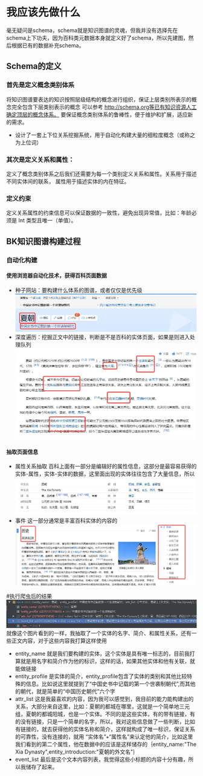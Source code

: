 
# 我应该先做什么
毫无疑问是schema，schema就是知识图谱的灵魂，但我并没有选择先在schema上下功夫，因为百科类元数据本身就定义好了schema，所以先建图，然后根据已有的数据补充schema。

## Schema的定义
### 首先是定义概念类别体系
将知识图谱要表达的知识按照层级结构的概念进行组织，保证上层类别所表示的概念完全包含下层类别表示的概念
可以参考 http://schema.org等已有知识资源人工确定顶层的概念体系。
要保证概念类别体系的鲁棒性，便于维护和扩展，适应新的需求。
- 设计了一套上下位关系挖掘系统，用于自动化构建大量的细粒度概念（或称之为上位词）
### 其次是定义关系和属性：
定义了概念类别体系之后我们还需要为每一个类别定义关系和属性。关系用于描述不同实体间的联系，
属性用于描述实体的内在特征。
### 定义约束
定义关系属性的约束信息可以保证数据的一致性，避免出现异常值，比如：年龄必须是 Int 类型且唯一（单值）。

## BK知识图谱构建过程
### 自动化构建
#### 使用浏览器自动化技术，获得百科页面数据
 - 种子网站：要构建什么体系的图谱，或者仅仅是优先级
![种子网站](img/1.jpeg)
 - 深度遍历：挖掘正文中的链接，判断是不是百科的实体页面，如果是则进入处理队列
![深度遍历](img/2.jpeg)
#### 抽取页面信息
 - 属性关系抽取
 百科上面有一部分是编辑好的属性信息，这部分是最容易获得的实体-属性，实体-实体的数据，这里面出现的实体往往包含了大量信息，所以
![深度遍历](img/3.jpg)
 - 事件
 这一部分通常是丰富百科实体的内容的
![深度遍历](img/4.jpg)

#执行爬虫后的结果 
![深度遍历](img/5.jpg)
就像这个图片看到的一样，我抽取了一个实体的名字、简介、和属性关系，还有一些正文内容，对于这些内容我打算这样使用
- entity_name 就是我们要构建的实体，这个实体是具有唯一标志的，目前我打算就是用名字和简介作为他的标识，这样的话，如果其他实体和他有关联，就能做链接
- entity_profile 是实体的简介，entity_profile包含了实体的类别和其他比较特殊的信息。比如说这里就提到了“中国史书中记载的第一个世袭制朝代”,而其他的朝代，就是简单的“中国历史朝代”六个字
- attr_list 这是我最喜欢的内容，因为我可以感觉到，我目前的能力能构建出的关系，大部分来自这里，比如：夏朝的都城在哪里，这就是一个简单地三元组，夏朝的都城阳城，也是一个实体。不同的是这些实体，有的带有链接，有的没有链接，只是一个简单的名字，所以，我对这些信息做了一些判断，比如有链接的，就去获得他的实体名称和简介，这样就构成了唯一标识，保证关系的可靠性，没有连接的，就用 “实体名”+“属性名”来认定他的简介，比如这里我们看到的第二个属性，他在数据中的应该是这样储存的｛entity_name:"The Xia Dynasty",entity_introduction:"夏朝的外文名"｝
- event_list 最后是这个文本内容列表，我觉得这些小标题的内容十分有趣，所以我储存了起来。 




